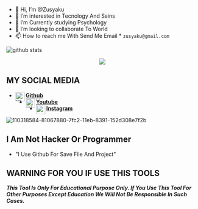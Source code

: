 - 👋 Hi, I’m @Zusyaku
- 👀 I’m interested in Tecnology And Sains
- 🌱 I’m Currently studying Psychology
- 💞️ I’m looking to collaborate To World
- 📫 How to reach me With Send Me Email * `zusyaku@gmail.com`

![github stats](https://github-readme-stats.vercel.app/api?username=Zusyaku&show_icons=true&theme=dark)
<p align="center">
  <img align="center" src="https://github-readme-stats.vercel.app/api/top-langs/?username=Zusyaku&title_color=ffffff&text_color=c9cacc&icon_color=2bbc8a&bg_color=1d1f21">
  
  ## MY SOCIAL MEDIA
* [<img alt="Kingtebe Github" align="left" width="24px" src="https://cdn.jsdelivr.net/npm/simple-icons@v3/icons/github.svg" /><b>Github</b>](https://github.com/Zusyaku)<br />
* [<img alt="WhatsApp" align="left" width="24px" src="https://cdn.jsdelivr.net/npm/simple-icons@v3/icons/youtube.svg" /> <b>Youtube</b>](https://www.youtube.com/channel/UC0TDrPcwxesAm9zutPKgZ8Q)<br />
* [<img alt="r__ibnu's Instagram" align="left" width="24px" src="https://cdn.jsdelivr.net/npm/simple-icons@v3/icons/instagram.svg" /> <b>Instagram</b>](https://Instagram.com/zudhi.syakurii)<br />

<!---
Zusyaku/Zusyaku is a ✨ special ✨ repository because its `README.md` (this file) appears on your GitHub profile.
You can click the Preview link to take a look at your changes.
--->
![110318584-81067880-7fc2-11eb-8391-152d308e7f2b](https://user-images.githubusercontent.com/71582475/136984817-e8138b64-de1c-4c16-983a-c18692440543.gif)


## I Am Not Hacker Or Programmer

* "I Use Github For Save File And Project"


## WARNING FOR YOU IF USE  THIS TOOLS ##

***This Tool Is Only For Educational Purpose Only. If You Use This Tool For Other Purposes Except Education We Will Not Be Responsible In Such Cases.***
